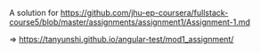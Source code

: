 A solution for https://github.com/jhu-ep-coursera/fullstack-course5/blob/master/assignments/assignment1/Assignment-1.md

=> https://tanyunshi.github.io/angular-test/mod1_assignment/

